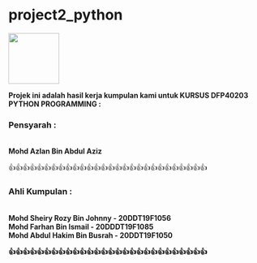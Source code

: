 # project2_python

<img src="https://upload.wikimedia.org/wikipedia/commons/c/c3/Python-logo-notext.svg" width="100px" height="100px"> 

<b>Projek ini adalah hasil kerja kumpulan kami untuk KURSUS DFP40203 PYTHON PROGRAMMING :</b>

<h3>Pensyarah :</h3><br>
<b>Mohd Azlan Bin Abdul Aziz</b><br>

👍👍👍👍👍👍👍👍👍👍👍👍👍👍👍👍👍👍👍👍👍👍👍👍👍👍👍👍

<h3>Ahli Kumpulan :</h3><br>
<b>Mohd Sheiry Rozy Bin Johnny      -  20DDT19F1056</span><br>
<b>Mohd Farhan Bin Ismail           -  20DDDT19F1085</span><br>
<b>Mohd Abdul Hakim Bin Busrah      -  20DDT19F1050</span><br>

👍👍👍👍👍👍👍👍👍👍👍👍👍👍👍👍👍👍👍👍👍👍👍👍👍👍👍👍
